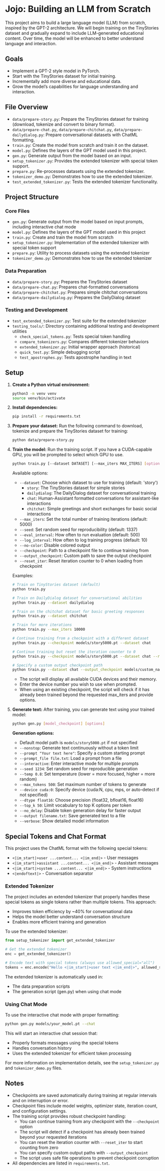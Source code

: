# Jojo: Building an LLM from Scratch

This project aims to build a large language model (LLM) from scratch, inspired by the GPT-2 architecture. We will begin training on the TinyStories dataset and gradually expand to include LLM-generated educational content. Over time, the model will be enhanced to better understand language and interaction.

## Goals

- Implement a GPT-2 style model in PyTorch.
- Start with the TinyStories dataset for initial training.
- Incrementally add more diverse and educational data.
- Grow the model’s capabilities for language understanding and interaction.

## File Overview

- `data/prepare-story.py`: Prepare the TinyStories dataset for training (download, tokenize and convert to binary format).
- `data/prepare-chat.py`, `data/prepare-chitchat.py`, `data/prepare-dailydialog.py`: Prepare conversational datasets with ChatML formatting.
- `train.py`: Create the model from scratch and train it on the dataset.
- `model.py`: Defines the layers of the GPT model used in this project.
- `gen.py`: Generate output from the model based on an input.
- `setup_tokenizer.py`: Provides the extended tokenizer with special token support.
- `prepare.py`: Re-processes datasets using the extended tokenizer.
- `tokenizer_demo.py`: Demonstrates how to use the extended tokenizer.
- `test_extended_tokenizer.py`: Tests the extended tokenizer functionality.

## Project Structure

### Core Files
- `gen.py`: Generate output from the model based on input prompts, including interactive chat mode
- `model.py`: Defines the layers of the GPT model used in this project
- `train.py`: Create and train the model from scratch
- `setup_tokenizer.py`: Implementation of the extended tokenizer with special token support
- `prepare.py`: Utility to process datasets using the extended tokenizer
- `tokenizer_demo.py`: Demonstrates how to use the extended tokenizer

### Data Preparation
- `data/prepare-story.py`: Prepares the TinyStories dataset
- `data/prepare-chat.py`: Prepares chat-formatted conversations
- `data/prepare-chitchat.py`: Prepares simple chitchat conversations
- `data/prepare-dailydialog.py`: Prepares the DailyDialog dataset

### Testing and Development
- `test_extended_tokenizer.py`: Test suite for the extended tokenizer
- `testing_tools/`: Directory containing additional testing and development utilities
  - `check_special_tokens.py`: Tests special token handling
  - `compare_tokenizers.py`: Compares different tokenizer behaviors
  - `extended_tokenizer.py`: Initial wrapper approach (historical)
  - `quick_test.py`: Simple debugging script
  - `test_apostrophes.py`: Tests apostrophe handling in text

## Setup

1. **Create a Python virtual environment:**
   ```bash
   python3 -m venv venv
   source venv/bin/activate
   ```

2. **Install dependencies:**
   ```bash
   pip install -r requirements.txt
   ```

3. **Prepare your dataset:**
   Run the following command to download, tokenize and prepare the TinyStories dataset for training:
   ```bash
   python data/prepare-story.py
   ```

4. **Train the model:**
   Run the training script. If you have a CUDA-capable GPU, you will be prompted to select which GPU to use.
   ```bash
   python train.py [--dataset DATASET] [--max_iters MAX_ITERS] [options]
   ```
   
   Available options:
   - `--dataset`: Choose which dataset to use for training (default: 'story')
     - `story`: The TinyStories dataset for simple stories
     - `dailydialog`: The DailyDialog dataset for conversational training
     - `chat`: Human-Assistant formatted conversations for assistant-like interactions
     - `chitchat`: Simple greetings and short exchanges for basic social interactions
   - `--max_iters`: Set the total number of training iterations (default: 5000)
   - `--seed`: Set random seed for reproducibility (default: 1337)
   - `--eval_interval`: How often to run evaluation (default: 500)
   - `--log_interval`: How often to log training progress (default: 10)
   - `--no-color`: Disable colored output
   - `--checkpoint`: Path to a checkpoint file to continue training from
   - `--output_checkpoint`: Custom path to save the output checkpoint
   - `--reset_iter`: Reset iteration counter to 0 when loading from checkpoint
   
   Examples:
   ```bash
   # Train on TinyStories dataset (default)
   python train.py
   
   # Train on DailyDialog dataset for conversational abilities
   python train.py --dataset dailydialog
   
   # Train on the chitchat dataset for basic greeting responses
   python train.py --dataset chitchat
   
   # Train for more iterations
   python train.py --max_iters 10000
   
   # Continue training from a checkpoint with a different dataset
   python train.py --checkpoint models/story5000.pt --dataset chat
   
   # Continue training but reset the iteration counter to 0
   python train.py --checkpoint models/story5000.pt --dataset chat --reset_iter
   
   # Specify a custom output checkpoint path
   python train.py --dataset chat --output_checkpoint models/custom_name.pt
   ```
   
   - The script will display all available CUDA devices and their memory.
   - Enter the device number you wish to use when prompted.
   - When using an existing checkpoint, the script will check if it has already been trained beyond the requested max_iters and provide options.

5. **Generate text:**
   After training, you can generate text using your trained model:
   ```bash
   python gen.py [model_checkpoint] [options]
   ```

   **Generation options:**
   - Default model path is `models/story5000.pt` if not specified
   - `--nonstop`: Generate text continuously without a token limit
   - `--prompt "Your text here"`: Specify a custom starting prompt
   - `--prompt_file file.txt`: Load a prompt from a file
   - `--interactive`: Enter interactive mode for multiple prompts
   - `--seed 1234`: Set random seed for reproducible generation
   - `--temp 0.8`: Set temperature (lower = more focused, higher = more random)
   - `--max_tokens 500`: Set maximum number of tokens to generate
   - `--device cuda:0`: Specify device (cuda:N, cpu, mps, or auto-detect if not specified)
   - `--dtype float16`: Choose precision (float32, bfloat16, float16)
   - `--top_k 50`: Limit vocabulary to top K options per token
   - `--no_delay`: Disable token generation delay for faster output
   - `--output filename.txt`: Save generated text to a file
   - `--verbose`: Show detailed model information

## Special Tokens and Chat Format

This project uses the ChatML format with the following special tokens:

- `<|im_start|>user ...content... <|im_end|>` - User messages
- `<|im_start|>assistant ...content... <|im_end|>` - Assistant messages
- `<|im_start|>system ...content... <|im_end|>` - System instructions
- `<|endoftext|>` - Conversation separator

### Extended Tokenizer

The project includes an extended tokenizer that properly handles these special tokens as single tokens rather than multiple tokens. This approach:
- Improves token efficiency by ~40% for conversational data
- Helps the model better understand conversation structure
- Enables more efficient training and generation

To use the extended tokenizer:

```python
from setup_tokenizer import get_extended_tokenizer

# Get the extended tokenizer
enc = get_extended_tokenizer()

# Encode text with special tokens (always use allowed_special="all")
tokens = enc.encode("Hello <|im_start|>user text <|im_end|>", allowed_special="all")
```

The extended tokenizer is automatically used in:

- The data preparation scripts
- The generation script (gen.py) when using chat mode

### Using Chat Mode

To use the interactive chat mode with proper formatting:

```bash
python gen.py models/your_model.pt --chat
```

This will start an interactive chat session that:
- Properly formats messages using the special tokens
- Handles conversation history
- Uses the extended tokenizer for efficient token processing

For more information on implementation details, see the `setup_tokenizer.py` and
`tokenizer_demo.py` files.

## Notes

- Checkpoints are saved automatically during training at regular intervals and on interruption or error.
- Checkpoint files include model weights, optimizer state, iteration count, and configuration settings.
- The training script provides robust checkpoint handling:
  - You can continue training from any checkpoint with the `--checkpoint` option
  - The script will detect if a checkpoint has already been trained beyond your requested iterations
  - You can reset the iteration counter with `--reset_iter` to start counting from zero
  - You can specify custom output paths with `--output_checkpoint`
  - The script uses safe file operations to prevent checkpoint corruption
- All dependencies are listed in `requirements.txt`.